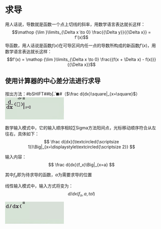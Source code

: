 # 求导

用人话说，导数就是函数一个点上切线的斜率，用数学语言表达就长这样：
$$\mathop {\lim }\limits_{\Delta x \to 0} \frac{{\Delta y}}{{\Delta x}} = f'(x)$$
导函数，用人话说是函数$f(x)$在可导区间内任一点的导数所构成的新函数$f'(x)$，用数学语言表达就长这样：
$$f'(x) = \mathop {\lim }\limits_{\Delta x \to 0} \frac{{f(x + \Delta x) - f(x)}}{{\Delta x}}$$

## 使用计算器的中心差分法进行求导

按出方法：#bSHIFT##b$\int^{\square}_{\square}\blacksquare$#（$\frac d{dx}\square|_{x=\square}$）
![](assets/img/Snipaste_2023-01-24_21-52-02.png)

数学输入模式中，它的输入顺序相较$\sum$Sigma方法阳间点，光标移动顺序符合从左往右，具体如下：
$$
\frac d{dx}(\textcircled{\scriptsize 1})\Big|_{x=\displaystyle\textcircled{\scriptsize 2}}
$$

输入内容：
$$
\frac d{dx}(f_x)\Big|_{x=a}
$$

其中$f_x$即为待求导的函数，$a$为需要求导的位置

线性输入模式中，输入方式将变为：
$$
d/dx(f_x, a, tol)
$$

![](assets/img/Snipaste_2023-01-25_17-22-52.png)